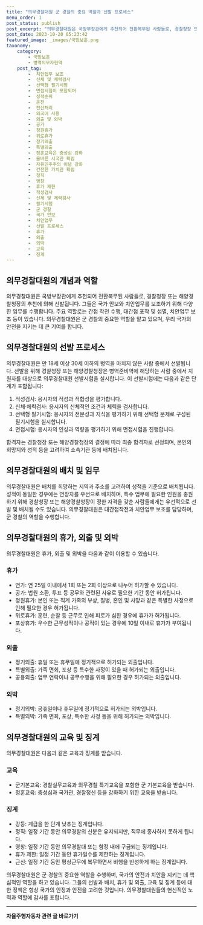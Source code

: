 ```yaml
---
title: "의무경찰대원 군 경찰의 중요 역할과 선발 프로세스"
menu_order: 1
post_status: publish
post_excerpt: "의무경찰대원은 국방부장관에게 추천되어 전환복무된 사람들로, 경찰청장 또는 해양경찰청장의 추천에 의해 선발됩니다. 그들은 국가 안보와 치안업무를 보조하기 위해 다양한 임무를 수행합니다. 주요 역할로는 간첩 작전 수행, 대간첩 포착 및 섬멸, 치안업무 보조 등이 있습니다. 의무경찰대원은 군 경찰의 중요한 역할을 맡고 있으며, 우리 국가의 안전을 지키는 데 큰 기여를 합니다."
post_date: 2023-10-20 05:23:42
featured_image: _images/국방보훈.png
taxonomy:
    category:
        - 국방보훈
        - 병역의무자현역
    post_tag:
        -  치안업무 보조
        -  신체 및 체력검사
        -  선택형 필기시험
        -  면접시험이 포함되며
        -  성적순위
        -  운전
        -  전산처리
        -  외국어 사용
        -  외출 및 외박
        -  공가
        -  청원휴가
        -  위로휴가
        -  정기외출
        -  특별외출
        -  정훈교육은 충성심 강화
        -  올바른 시국관 확립
        -  자유민주주의 이념 강화
        -  건전한 가치관 확립
        -  정직
        -  영창
        -  휴가 제한
        -  적성검사
        -  신체 및 체력검사
        -  필기시험
        -  군 경찰
        -  국가 안보
        -  치안업무
        -  선발 프로세스
        -  휴가
        -  외출
        -  외박
        -  교육
        -  징계
---
```




## 의무경찰대원의 개념과 역할
의무경찰대원은 국방부장관에게 추천되어 전환복무된 사람들로, 경찰청장 또는 해양경찰청장의 추천에 의해 선발됩니다. 그들은 국가 안보와 치안업무를 보조하기 위해 다양한 임무를 수행합니다. 주요 역할로는 간첩 작전 수행, 대간첩 포착 및 섬멸, 치안업무 보조 등이 있습니다. 의무경찰대원은 군 경찰의 중요한 역할을 맡고 있으며, 우리 국가의 안전을 지키는 데 큰 기여를 합니다.

## 의무경찰대원의 선발 프로세스
의무경찰대원은 만 18세 이상 30세 이하의 병역을 마치지 않은 사람 중에서 선발됩니다. 선발을 위해 경찰청장 또는 해양경찰청장은 병역준비역에 해당하는 사람 중에서 지원자를 대상으로 의무경찰대원 선발시험을 실시합니다. 이 선발시험에는 다음과 같은 단계가 포함됩니다:

1. 적성검사: 응시자의 적성과 적합성을 평가합니다.
2. 신체·체력검사: 응시자의 신체적인 조건과 체력을 검사합니다.
3. 선택형 필기시험: 응시자의 전문성과 지식을 평가하기 위해 선택형 문제로 구성된 필기시험을 실시합니다.
4. 면접시험: 응시자의 인성과 역량을 평가하기 위해 면접시험을 진행합니다.

합격자는 경찰청장 또는 해양경찰청장의 결정에 따라 최종 합격자로 선정되며, 본인의 희망지와 성적 등을 고려하여 소속기관 등에 배치됩니다.

## 의무경찰대원의 배치 및 임무
의무경찰대원은 배치를 희망하는 지역과 주소를 고려하여 성적을 기준으로 배치됩니다. 성적이 동일한 경우에는 연장자를 우선으로 배치하며, 특수 업무에 필요한 인원을 충원하기 위해 경찰청장 또는 해양경찰청장이 정한 자격을 갖춘 사람들에게는 우선적으로 선발 및 배치될 수도 있습니다. 의무경찰대원은 대간첩작전과 치안업무 보조를 담당하며, 군 경찰의 역할을 수행합니다.

## 의무경찰대원의 휴가, 외출 및 외박
의무경찰대원은 휴가, 외출 및 외박을 다음과 같이 이용할 수 있습니다.

### 휴가
- 연가: 연 25일 이내에서 1회 또는 2회 이상으로 나누어 허가할 수 있습니다.
- 공가: 법원 소환, 투표 등 공무와 관련된 사유로 필요한 기간 동안 허가됩니다.
- 청원휴가: 본인 또는 직계 가족의 부상, 질병, 혼인 및 사망과 같은 특별한 사정으로 인해 필요한 경우 허가됩니다.
- 위로휴가: 훈련, 순찰 등 근무로 인해 피로가 심한 경우에 휴가가 허가됩니다.
- 포상휴가: 우수한 근무성적이나 공적이 있는 경우에 10일 이내로 휴가가 부여됩니다.

### 외출
- 정기외출: 휴일 또는 휴무일에 정기적으로 허가되는 외출입니다.
- 특별외출: 가족 면회, 포상 등 특수한 사정이 있을 때 허가되는 외출입니다.
- 공용외출: 업무 연락이나 공무수행을 위해 필요한 경우 허가되는 외출입니다.

### 외박
- 정기외박: 공휴일이나 휴무일에 정기적으로 허가되는 외박입니다.
- 특별외박: 가족 면회, 포상, 특수한 사정 등을 위해 허가되는 외박입니다.

## 의무경찰대원의 교육 및 징계
의무경찰대원은 다음과 같은 교육과 징계를 받습니다.

### 교육
- 군기본교육: 경찰실무교육과 의무경찰 특기교육을 포함한 군 기본교육을 받습니다.
- 정훈교육: 충성심과 국가관, 경찰정신 등을 강화하기 위한 교육을 받습니다.

### 징계
- 강등: 계급을 한 단계 낮추는 징계입니다.
- 정직: 일정 기간 동안 의무경찰의 신분은 유지되지만, 직무에 종사하지 못하게 됩니다.
- 영창: 일정 기간 동안 의무경찰대 또는 함정 내에 구금되는 징계입니다.
- 휴가 제한: 일정 기간 동안 휴가일수를 제한하는 징계입니다.
- 근신: 일정 기간 동안 평상근무에 복무하면서 비행을 반성하게 하는 징계입니다.

의무경찰대원은 군 경찰의 중요한 역할을 수행하며, 국가의 안전과 치안을 지키는 데 핵심적인 역할을 하고 있습니다. 그들의 선발과 배치, 휴가 및 외출, 교육 및 징계 등에 대한 정책은 항상 국가의 안정과 안전을 고려한 것입니다. 의무경찰대원들의 헌신적인 노력과 역할에 감사를 표합니다.
<!-- wp:separator -->
<hr class="wp-block-separator has-alpha-channel-opacity"/>
<!-- /wp:separator -->

<!-- wp:group {"backgroundColor":"base","layout":{"type":"constrained"}} -->
<div class="wp-block-group has-base-background-color has-background"><!-- wp:paragraph {"align":"center","fontSize":"medium"} -->
<p class="has-text-align-center has-large-font-size"><strong>자율주행자동차 관련 글 바로가기</strong></p>
<!-- /wp:paragraph -->


<!-- wp:latest-posts
{"categories":[{"id":2136,"count":19,"description":"","link":"https://uknowlaw.com/category/%ec%9e%90%ec%9c%a8%ec%a3%bc%ed%96%89%ec%9e%90%eb%8f%99%ec%b0%a8/","name":"자율주행자동차","slug":"자율주행자동차","taxonomy":"category","parent":0,"meta":[],"_links":{"self":[{"href":"https://uknowlaw.com/wp-json/wp/v2/categories/2136"}],"collection":[{"href":"https://uknowlaw.com/wp-json/wp/v2/categories"}],"about":[{"href":"https://uknowlaw.com/wp-json/wp/v2/taxonomies/category"}],"wp:post_type":[{"href":"https://uknowlaw.com/wp-json/wp/v2/posts?categories=2136"}],"curies":[{"name":"wp","href":"https://api.w.org/{rel}","templated":true}]}}],"postsToShow":100,"excerptLength":28,"postLayout":"grid","columns":2,"featuredImageAlign":"left","featuredImageSizeSlug":"large","fontSize":"small"} /--></div>
<!-- /wp:group -->